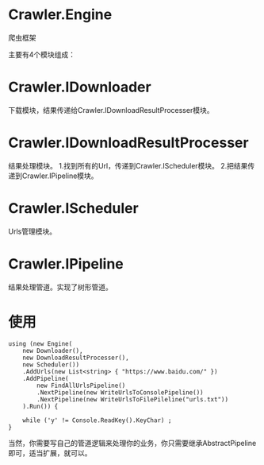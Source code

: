 # Crawler.Engine
爬虫框架

主要有4个模块组成：

# Crawler.IDownloader
下载模块，结果传递给Crawler.IDownloadResultProcesser模块。

# Crawler.IDownloadResultProcesser
结果处理模块。
1.找到所有的Url，传递到Crawler.IScheduler模块。
2.把结果传递到Crawler.IPipeline模块。

# Crawler.IScheduler
Urls管理模块。

# Crawler.IPipeline
结果处理管道。实现了树形管道。

# 使用
```
using (new Engine(
    new Downloader(),
    new DownloadResultProcesser(),
    new Scheduler())
    .AddUrls(new List<string> { "https://www.baidu.com/" })
    .AddPipeline(
        new FindAllUrlsPipeline()
        .NextPipeline(new WriteUrlsToConsolePipeline())
        .NextPipeline(new WriteUrlsToFilePileline("urls.txt"))
    ).Run()) {

    while ('y' != Console.ReadKey().KeyChar) ;
}

```

当然，你需要写自己的管道逻辑来处理你的业务，你只需要继承AbstractPipeline即可，适当扩展，就可以。

